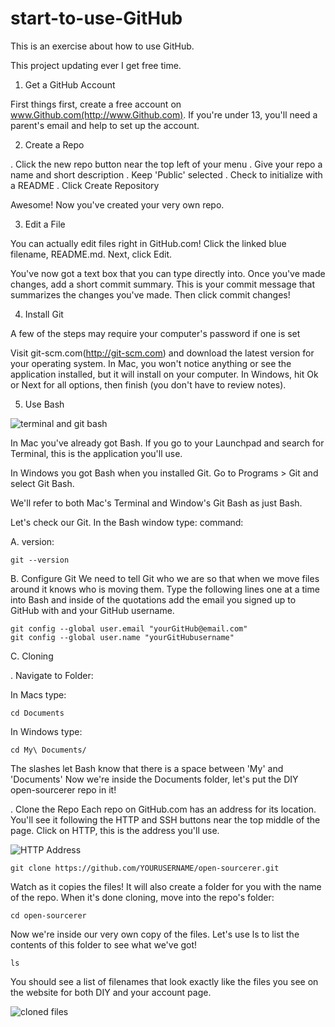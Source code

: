 # start-to-use-GitHub
This is an exercise about how to use GitHub.

This project updating ever I get free time.

1. Get a GitHub Account

First things first, create a free account on www.Github.com(http://www.Github.com). If you're under 13, you'll need a parent's email and help to set up the account.

2. Create a Repo

. Click the new repo button near the top left of your menu
. Give your repo a name and short description
. Keep 'Public' selected
. Check to initialize with a README
. Click Create Repository

Awesome! Now you've created your very own repo.

3. Edit a File

You can actually edit files right in GitHub.com! Click the linked blue filename, README.md. Next, click Edit.

You've now got a text box that you can type directly into. Once you've made changes, add a short commit summary. This is your commit message that summarizes the changes you've made. Then click commit changes!


4. Install Git

A few of the steps may require your computer's password if one is set

Visit git-scm.com(http://git-scm.com) and download the latest version for your operating system.
In Mac, you won't notice anything or see the application installed, but it will install on your computer.
In Windows, hit Ok or Next for all options, then finish (you don't have to review notes).

5. Use Bash

![terminal and git bash](http://diy-visualpedia.s3.amazonaws.com/terminal-bash-01.png)

In Mac you've already got Bash. If you go to your Launchpad and search for Terminal, this is the application you'll use.

In Windows you got Bash when you installed Git. Go to Programs > Git and select Git Bash.

We'll refer to both Mac's Terminal and Window's Git Bash as just Bash.

Let's check our Git. In the Bash window type:
command:

A. version:
```
git --version
```

B. Configure Git
We need to tell Git who we are so that when we move files around it knows who is moving them. Type the following lines one at a time into Bash and inside of the quotations add the email you signed up to GitHub with and your GitHub username.

```
git config --global user.email "yourGitHub@email.com"
git config --global user.name "yourGitHubusername"
```

C. Cloning

. Navigate to Folder:

In Macs type:
```
cd Documents
```

In Windows type:
```
cd My\ Documents/
```
The slashes let Bash know that there is a space between 'My' and 'Documents'
Now we're inside the Documents folder, let's put the DIY open-sourcerer repo in it!

. Clone the Repo
Each repo on GitHub.com has an address for its location. You'll see it following the HTTP and SSH buttons near the top middle of the page. Click on HTTP, this is the address you'll use.

![HTTP Address](http://diy-visualpedia.s3.amazonaws.com/http-addie.png)

```
git clone https://github.com/YOURUSERNAME/open-sourcerer.git
```

Watch as it copies the files! It will also create a folder for you with the name of the repo. When it's done cloning, move into the repo's folder:

```
cd open-sourcerer
```

Now we're inside our very own copy of the files. Let's use ls to list the contents of this folder to see what we've got!

```
ls
```
You should see a list of filenames that look exactly like the files you see on the website for both DIY and your account page.

![cloned files](http://diy-visualpedia.s3.amazonaws.com/cloned-files.png)